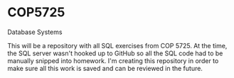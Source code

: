# COP5725
Database Systems

This will be a repository with all SQL exercises from COP 5725.  At the time, the SQL server wasn't hooked up to GitHub so all the SQL code had to be manually snipped into homework.
I'm creating this repository in order to make sure all this work is saved and can be reviewed in the future.
